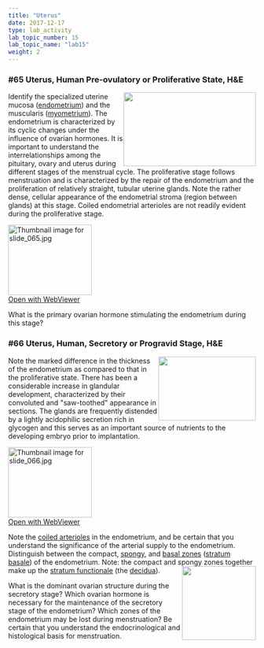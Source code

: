 ```yaml
---
title: "Uterus"
date: 2017-12-17
type: lab_activity
lab_topic_number: 15
lab_topic_name: "lab15"
weight: 2
---
```

<div class="entrybody">
						<h3>#65 Uterus, Human Pre-ovulatory or Proliferative State, <span class="caps">H&amp;E</span></h3>

<p><img src="/assets/images/65%20uterus.jpg" style="width:269px; height:150px; float:right;">Identify the specialized uterine mucosa (<u>endometrium</u>) and the muscularis (<u>myometrium</u>). The endometrium is characterized by its cyclic changes under the influence of ovarian hormones. It is important to understand the interrelationships among the pituitary, ovary and uterus during different stages of the menstrual cycle. The proliferative stage follows menstruation and is characterized by the repair of the endometrium and the proliferation of relatively straight, tubular uterine glands. Note the rather dense, cellular appearance of the endometrial stroma (region between glands) at this stage. Coiled endometrial arterioles are not readily evident during the proliferative stage.</p>

<div class="thumbnail"> <a href="http://virtualslides.cumc.columbia.edu/65.svs/view.apml?" target="_blank"><img alt="Thumbnail image for slide_065.jpg" src="/assets/images/slide_065-thumb-170x143-1542.jpg" width="170" height="143" class="mt-image-left"></a><br><a href="http://virtualslides.cumc.columbia.edu/65.svs/view.apml?" target="_blank">Open with WebViewer</a></div>

<p>What is the primary ovarian hormone stimulating the endometrium during this stage?</p>

<h3>#66 Uterus, Human, Secretory or Progravid Stage, <span class="caps">H&amp;E</span></h3>

<p><img src="/assets/images/66%20uterus%20-%20secratory.jpg" style="width:198px; height:130px; float:right;">Note the marked difference in the thickness of the endometrium as compared to that in the proliferative state. There has been a considerable increase in glandular development, characterized by their convoluted and "saw-toothed" appearance in sections. The glands are frequently distended by a lightly acidophilic secretion rich in glycogen and this serves as an important source of nutrients to the developing embryo prior to implantation. </p>

<div class="thumbnail"> <a href="http://virtualslides.cumc.columbia.edu/66.svs/view.apml?" target="_blank"><img alt="Thumbnail image for slide_066.jpg" src="/assets/images/slide_066-thumb-170x143-1545.jpg" width="170" height="143" class="mt-image-left"></a><br><a href="http://virtualslides.cumc.columbia.edu/66.svs/view.apml?" target="_blank">Open with WebViewer</a></div>

<p>Note the <u>coiled arterioles</u> in the endometrium, and be certain that you understand the significance of the arterial supply to the endometrium. Distinguish between the compact, <u>spongy</u>, and <u>basal zones</u> (<u>stratum basale</u>) of the endometrium. Note: the compact and spongy zones together make up the <u>stratum functionale</u> (the <u>decidua</u>).<img src="/assets/images/66%20uterus%20-%20spiral%20arteries_Fotor.jpg" style="width:150px; height:150px; float:right;"></p>

<p>What is the dominant ovarian structure during the secretory stage? Which ovarian hormone is necessary for the maintenance of the secretory stage of the endometrium? Which zones of the endometrium may be lost during menstruation? Be certain that you understand the endocrinological and histological basis for menstruation.</p>
						
						
</div>
